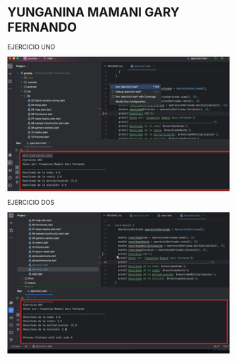 # YUNGANINA MAMANI GARY FERNANDO
EJERCICIO UNO

![EJERCICIO UNO](https://github.com/Garyfernando/DAM-Ciclo6/blob/main/img/EjercicioUNO.png)

EJERCICIO DOS

![EJERCICIO DOS](https://github.com/Garyfernando/DAM-Ciclo6/blob/main/img/EjercicioDOS.png)
